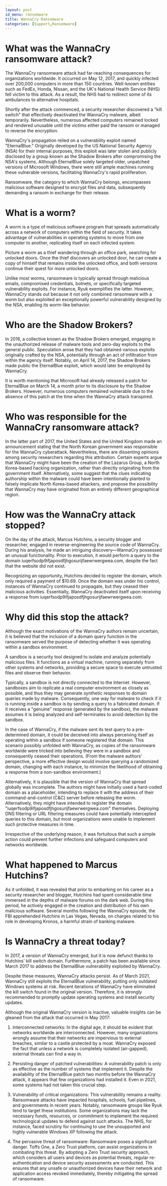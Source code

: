 ```yaml
---
layout: post
id_menu: ransomware
title: WannaCry Ransomware
categories: [Support,Ransomware]
---
```

# What was the WannaCry ransomware attack?
The WannaCry ransomware attack had far-reaching consequences for organizations worldwide. It occurred on May 12, 2017, and quickly infected over 200,000 computers in more than 150 countries. Well-known entities such as FedEx, Honda, Nissan, and the UK's National Health Service (NHS) fell victim to this attack. As a result, the NHS had to redirect some of its ambulances to alternative hospitals.

Shortly after the attack commenced, a security researcher discovered a "kill switch" that effectively deactivated the WannaCry malware, albeit temporarily. Nevertheless, numerous affected computers remained locked and rendered unusable until the victims either paid the ransom or managed to reverse the encryption.

WannaCry's propagation relied on a vulnerability exploit named "EternalBlue." Originally developed by the US National Security Agency (NSA) for their internal purposes, this exploit was later stolen and publicly disclosed by a group known as the Shadow Brokers after compromising the NSA's systems. Although EternalBlue solely targeted older, unpatched versions of Microsoft Windows, there were still ample machines running these vulnerable versions, facilitating WannaCry's rapid proliferation.

Ransomware, the category to which WannaCry belongs, encompasses malicious software designed to encrypt files and data, subsequently demanding a ransom in exchange for their release.

# What is a worm?
A worm is a type of malicious software program that spreads automatically across a network of computers within the field of security. It takes advantage of vulnerabilities in operating systems to move from one computer to another, replicating itself on each infected system.

Picture a worm as a thief wandering through an office park, searching for unlocked doors. Once the thief discovers an unlocked door, he can create a copy of himself that remains inside the unlocked office, and both versions continue their quest for more unlocked doors.

Unlike most worms, ransomware is typically spread through malicious emails, compromised credentials, botnets, or specifically targeted vulnerability exploits. For instance, Ryuk exemplifies the latter. However, WannaCry stands out because it not only combined ransomware with a worm but also exploited an exceptionally powerful vulnerability designed by the NSA, enabling its worm-like behavior.

# Who are the Shadow Brokers?
In 2016, a collective known as the Shadow Brokers emerged, engaging in the unauthorized release of malware tools and zero-day exploits to the general public. Speculation arose that they had obtained various exploits originally crafted by the NSA, potentially through an act of infiltration from within the agency itself. Notably, on April 14, 2017, the Shadow Brokers made public the EternalBlue exploit, which would later be employed by WannaCry.

It is worth mentioning that Microsoft had already released a patch for EternalBlue on March 14, a month prior to its disclosure by the Shadow Brokers. However, numerous computers remained vulnerable due to the absence of this patch at the time when the WannaCry attack transpired.

# Who was responsible for the WannaCry ransomware attack?
In the latter part of 2017, the United States and the United Kingdom made an announcement stating that the North Korean government was responsible for the WannaCry cyberattack. Nevertheless, there are dissenting opinions among security researchers regarding this attribution. Certain experts argue that WannaCry might have been the creation of the Lazarus Group, a North Korea-based hacking organization, rather than directly originating from the government itself. Alternatively, some suggest that the clues indicating authorship within the malware could have been intentionally planted to falsely implicate North Korea-based attackers, and propose the possibility that WannaCry may have originated from an entirely different geographical region.

# How was the WannaCry attack stopped?
On the day of the attack, Marcus Hutchins, a security blogger and researcher, engaged in reverse-engineering the source code of WannaCry. During his analysis, he made an intriguing discovery—WannaCry possessed an unusual functionality. Prior to execution, it would perform a query to the domain iuqerfsodp9ifjaposdfjhgosurijfaewrwergwea.com, despite the fact that the website did not exist.

Recognizing an opportunity, Hutchins decided to register the domain, which only required a payment of $10.69. Once the domain was under his control, instances of WannaCry continued to propagate, but they ceased their malicious activities. Essentially, WannaCry deactivated itself upon receiving a response from iuqerfsodp9ifjaposdfjhgosurijfaewrwergwea.com.

# Why did this stop the attack?
Although the exact motivations of the WannaCry authors remain uncertain, it is believed that the inclusion of a domain query function in the ransomware served the purpose of detecting whether it was operating within a sandbox environment.

A sandbox is a security tool designed to isolate and analyze potentially malicious files. It functions as a virtual machine, running separately from other systems and networks, providing a secure space to execute untrusted files and observe their behavior.

Typically, a sandbox is not directly connected to the Internet. However, sandboxes aim to replicate a real computer environment as closely as possible, and thus they may generate synthetic responses to domain queries made by malware. Consequently, one way for malware to check if it is running inside a sandbox is by sending a query to a fabricated domain. If it receives a "genuine" response (generated by the sandbox), the malware assumes it is being analyzed and self-terminates to avoid detection by the sandbox.

In the case of WannaCry, if the malware sent its test query to a pre-determined domain, it could be deceived into always perceiving itself as operating within a sandbox if someone registered that domain. This scenario possibly unfolded with WannaCry, as copies of the ransomware worldwide were tricked into believing they were in a sandbox and consequently ceased their operations. (From the malware authors' perspective, a more effective design would involve querying a randomized domain, changing with each instance, to minimize the likelihood of obtaining a response from a non-sandbox environment.)

Alternatively, it is plausible that the version of WannaCry that spread globally was incomplete. The authors might have initially used a hard-coded domain as a placeholder, intending to replace it with the address of their command-and-control (C&C) server before releasing the worm. Alternatively, they might have intended to register the domain "iuqerfsodp9ifjaposdfjhgosurijfaewrwergwea.com" themselves. Deploying DNS filtering or URL filtering measures could have potentially intercepted queries to this domain, but most organizations were unable to implement such protective measures in time.

Irrespective of the underlying reason, it was fortuitous that such a simple action could prevent further infections and safeguard computers and networks worldwide.

# What happened to Marcus Hutchins?
As it unfolded, it was revealed that prior to embarking on his career as a security researcher and blogger, Hutchins had spent considerable time immersed in the depths of malware forums on the dark web. During this period, he actively engaged in the creation and distribution of his own malicious software. Several months following the WannaCry episode, the FBI apprehended Hutchins in Las Vegas, Nevada, on charges related to his role in developing Kronos, a harmful strain of banking malware.

# Is WannaCry a threat today?
In 2017, a version of WannaCry emerged, but it is now defunct thanks to Hutchins' kill switch domain. Furthermore, a patch has been available since March 2017 to address the EternalBlue vulnerability exploited by WannaCry.

Despite these measures, WannaCry attacks persist. As of March 2021, WannaCry still exploits the EternalBlue vulnerability, putting only outdated Windows systems at risk. Recent iterations of WannaCry have eliminated the kill switch found in the original version. Therefore, it is strongly recommended to promptly update operating systems and install security updates.

Although the original WannaCry version is inactive, valuable insights can be gleaned from the attack that occurred in May 2017:

1. Interconnected networks: In the digital age, it should be evident that networks worldwide are interconnected. However, many organizations wrongly assume that their networks are impervious to external breaches, similar to a castle protected by a moat. WannaCry exposed the fact that unless a network is completely isolated (air-gapped), external threats can find a way in.

2. Persisting danger of patched vulnerabilities: A vulnerability patch is only as effective as the number of systems that implement it. Despite the availability of the EternalBlue patch two months before the WannaCry attack, it appears that few organizations had installed it. Even in 2021, some systems had not taken this crucial step.

3. Vulnerability of critical organizations: This vulnerability remains a reality. Ransomware attacks have impacted hospitals, schools, fuel pipelines, and governments in recent years. Notably, ransomware groups like Ryuk tend to target these institutions. Some organizations may lack the necessary funds, resources, or commitment to implement the required technological updates to defend against such attacks. The NHS, for instance, faced scrutiny for continuing to use the unsupported and highly vulnerable Windows XP following the attack.

4. The pervasive threat of ransomware: Ransomware poses a significant danger. Toffs One, a Zero Trust platform, can assist organizations in combating this threat. By adopting a Zero Trust security approach, which considers all users and devices as potential threats, regular re-authentication and device security assessments are conducted. This ensures that any unsafe or unauthorized devices have their network and application access revoked immediately, thereby mitigating the spread of ransomware.